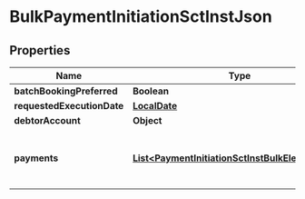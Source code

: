 
# BulkPaymentInitiationSctInstJson

## Properties
Name | Type | Description | Notes
------------ | ------------- | ------------- | -------------
**batchBookingPreferred** | **Boolean** |  |  [optional]
**requestedExecutionDate** | [**LocalDate**](LocalDate.md) |  |  [optional]
**debtorAccount** | **Object** |  | 
**payments** | [**List&lt;PaymentInitiationSctInstBulkElementJson&gt;**](PaymentInitiationSctInstBulkElementJson.md) | A list of JSON bodies for SCT INST payments. | 





